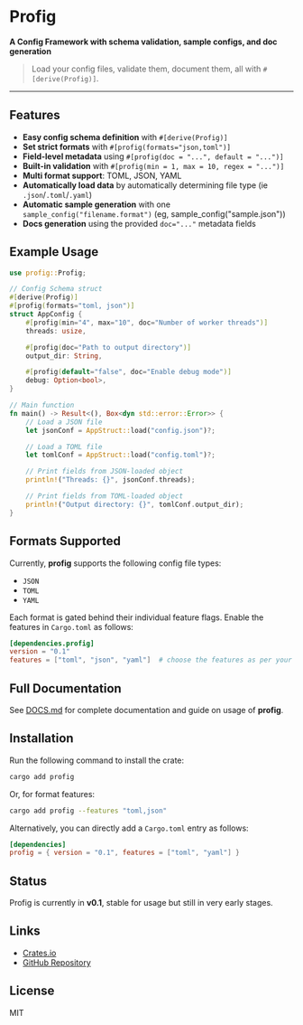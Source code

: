 # Profig
**A Config Framework with schema validation, sample configs, and doc generation**
> Load your config files, validate them, document them, all with `#[derive(Profig)]`.

---

## Features
- **Easy config schema definition** with `#[derive(Profig)]`
- **Set strict formats** with `#[profig(formats="json,toml")]`
- **Field-level metadata** using `#[profig(doc = "...", default = "...")]`
- **Built-in validation** with `#[profig(min = 1, max = 10, regex = "...")]`
- **Multi format support**: TOML, JSON, YAML
- **Automatically load data** by automatically determining file type (ie `.json`/`.toml`/`.yaml`)
- **Automatic sample generation** with one `sample_config("filename.format")` (eg, sample_config("sample.json"))
- **Docs generation** using the provided `doc="..."` metadata fields

## Example Usage

```rust
use profig::Profig;

// Config Schema struct
#[derive(Profig)]
#[profig(formats="toml, json")]
struct AppConfig {
    #[profig(min="4", max="10", doc="Number of worker threads")]
    threads: usize,

    #[profig(doc="Path to output directory")]
    output_dir: String,

    #[profig(default="false", doc="Enable debug mode")]
    debug: Option<bool>,
}

// Main function
fn main() -> Result<(), Box<dyn std::error::Error>> {
    // Load a JSON file
    let jsonConf = AppStruct::load("config.json")?;

    // Load a TOML file
    let tomlConf = AppStruct::load("config.toml")?;

    // Print fields from JSON-loaded object
    println!("Threads: {}", jsonConf.threads);

    // Print fields from TOML-loaded object
    println!("Output directory: {}", tomlConf.output_dir);
}
```

## Formats Supported
Currently, **profig** supports the following config file types:
- `JSON`
- `TOML`
- `YAML`

Each format is gated behind their individual feature flags. Enable the features in `Cargo.toml` as follows:
```toml
[dependencies.profig]
version = "0.1"
features = ["toml", "json", "yaml"]  # choose the features as per your requirements
```

## Full Documentation
See [DOCS.md](https://github.com/aether-flux/profig/blob/main/DOCS.md) for complete documentation and guide on usage of **profig**.

## Installation
Run the following command to install the crate:
```bash
cargo add profig
```

Or, for format features:
```bash
cargo add profig --features "toml,json"
```

Alternatively, you can directly add a `Cargo.toml` entry as follows:
```toml
[dependencies]
profig = { version = "0.1", features = ["toml", "yaml"] }
```

## Status
Profig is currently in **v0.1**, stable for usage but still in very early stages.

## Links
- [Crates.io](https://crates.io/crates/profig)
- [GitHub Repository](https://github.com/aether-flux/profig)

## License
MIT

